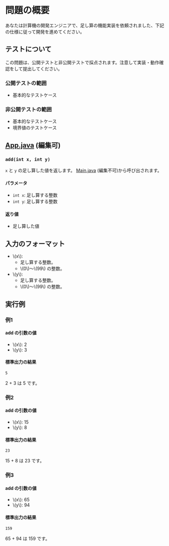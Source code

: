 # 問題の概要
あなたは計算機の開発エンジニアで、足し算の機能実装を依頼されました、下記の仕様に従って開発を進めてください。

## テストについて
この問題は、公開テストと非公開テストで採点されます。注意して実装・動作確認をして提出してください。
### 公開テストの範囲
* 基本的なテストケース

### 非公開テストの範囲
* 基本的なテストケース
* 境界値のテストケース

## **[App.java](src/main/java/track/App.java) (編集可)**
### `add(int x, int y)`
`x` と `y` の足し算した値を返します。
[Main.java](src/main/java/track/Main.java) (編集不可)から呼び出されます。

#### パラメータ
- `int x`: 足し算する整数
- `int y`: 足し算する整数

#### 返り値
- 足し算した値

## 入力のフォーマット
* \\(x\\):
  * 足し算する整数。
  * \\(0\\)～\\(99\\) の整数。
* \\(y\\):
  * 足し算する整数。
  * \\(0\\)～\\(99\\) の整数。

## 実行例
### 例1
#### add の引数の値
* \\(x\\): 2
* \\(y\\): 3

#### 標準出力の結果

``` console
5
```

2 + 3 は 5 です。

### 例2
#### add の引数の値
* \\(x\\): 15
* \\(y\\): 8

#### 標準出力の結果

``` console
23
```

15 + 8 は 23 です。

### 例3
#### add の引数の値
* \\(x\\): 65
* \\(y\\): 94

#### 標準出力の結果

``` console
159
```

65 + 94 は 159 です。
